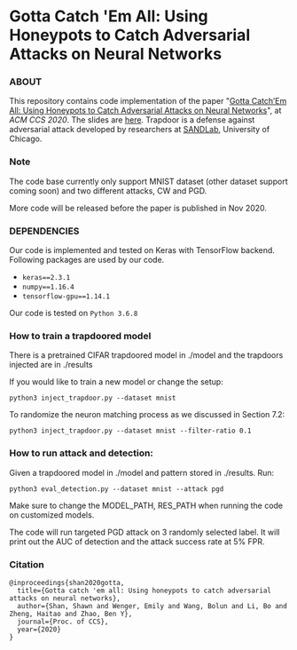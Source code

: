 # Gotta Catch 'Em All: Using Honeypots to Catch Adversarial Attacks on Neural Networks
### ABOUT

This repository contains code implementation of the paper "[Gotta Catch’Em All: Using Honeypots to Catch Adversarial Attacks on Neural Networks](https://www.shawnshan.com/files/publication/trapdoor.pdf)", at *ACM CCS 2020*. The slides are [here](https://www.shawnshan.com/files/publication/trapdoor-ccs-clean.pdf). 
Trapdoor is a defense against adversarial attack developed by researchers at [SANDLab](https://sandlab.cs.uchicago.edu/), University of Chicago.  

### Note
The code base currently only support MNIST dataset (other dataset support coming soon) and two different attacks, CW and PGD. 

More code will be released before the paper is published in Nov 2020. 

### DEPENDENCIES

Our code is implemented and tested on Keras with TensorFlow backend. Following packages are used by our code.

- `keras==2.3.1`
- `numpy==1.16.4`
- `tensorflow-gpu==1.14.1`

Our code is tested on `Python 3.6.8`


### How to train a trapdoored model

There is a pretrained CIFAR trapdoored model in ./model and the trapdoors injected are in ./results

If you would like to train a new model or change the setup: 

`python3 inject_trapdoor.py --dataset mnist`

To randomize the neuron matching process as we discussed in Section 7.2:

`python3 inject_trapdoor.py --dataset mnist --filter-ratio 0.1`


### How to run attack and detection: 

Given a trapdoored model in ./model and pattern stored in ./results. Run: 

`python3 eval_detection.py --dataset mnist --attack pgd`

Make sure to change the MODEL_PATH, RES_PATH when running the code on customized models. 

The code will run targeted PGD attack on 3 randomly selected label. It will print out the AUC of detection and the attack success rate at 5% FPR. 

### Citation
```
@inproceedings{shan2020gotta,
  title={Gotta catch 'em all: Using honeypots to catch adversarial attacks on neural networks},
  author={Shan, Shawn and Wenger, Emily and Wang, Bolun and Li, Bo and Zheng, Haitao and Zhao, Ben Y},
  journal={Proc. of CCS},
  year={2020}
}
```
